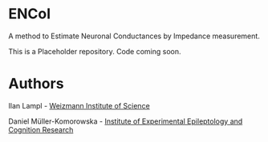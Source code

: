 # ENCoI
A method to Estimate Neuronal Conductances by Impedance measurement. 

This is a Placeholder repository. Code coming soon.

# Authors
Ilan Lampl - [Weizmann Institute of Science](https://www.weizmann.ac.il/neurobiology/labs/lampl/home)

Daniel Müller-Komorowska - [Institute of Experimental Epileptology and Cognition Research](https://eecr-bonn.de/beck-group/)
